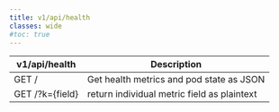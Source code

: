 ```yaml
---
title: v1/api/health
classes: wide
#toc: true
---
```


|v1/api/health | Description                        |
|-------|--------------------------------------|
| GET / | Get health metrics and pod state as JSON  |
| GET /?k={field} | return individual metric field as plaintext  |
